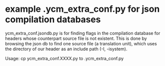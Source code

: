 # example .ycm_extra_conf.py for json compilation databases

ycm_extra_conf.jsondb.py is for finding flags in the compilation database for headers whose counterpart source file is not existent.
This is done by browsing the json db to find one source file (a translation unit), which uses the directory of our header as an include path (-I, -isystem).

Usage: cp ycm_extra_conf.XXXX.py to .ycm_extra_conf.py

